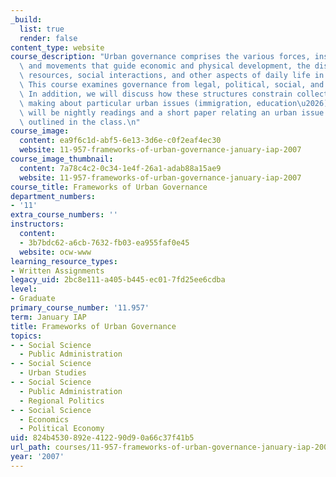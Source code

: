 ```yaml
---
_build:
  list: true
  render: false
content_type: website
course_description: "Urban governance comprises the various forces, institutions,\
  \ and movements that guide economic and physical development, the distribution of\
  \ resources, social interactions, and other aspects of daily life in urban areas.\
  \ This course examines governance from legal, political, social, and economic perspectives.\
  \ In addition, we will discuss how these structures constrain collective decision\
  \ making about particular urban issues (immigration, education\u2026). Assignments\
  \ will be nightly readings and a short paper relating an urban issue to the frameworks\
  \ outlined in the class.\n"
course_image:
  content: ea9f6c1d-abf5-6e13-3d6e-c0f2eaf4ec30
  website: 11-957-frameworks-of-urban-governance-january-iap-2007
course_image_thumbnail:
  content: 7a78c4c2-0c34-1e4f-26a1-adab88a15ae9
  website: 11-957-frameworks-of-urban-governance-january-iap-2007
course_title: Frameworks of Urban Governance
department_numbers:
- '11'
extra_course_numbers: ''
instructors:
  content:
  - 3b7bdc62-a6cb-7632-fb03-ea955faf0e45
  website: ocw-www
learning_resource_types:
- Written Assignments
legacy_uid: 2bc8e111-a405-b445-ec01-7fd25ee6cdba
level:
- Graduate
primary_course_number: '11.957'
term: January IAP
title: Frameworks of Urban Governance
topics:
- - Social Science
  - Public Administration
- - Social Science
  - Urban Studies
- - Social Science
  - Public Administration
  - Regional Politics
- - Social Science
  - Economics
  - Political Economy
uid: 824b4530-892e-4122-90d9-0a66c37f41b5
url_path: courses/11-957-frameworks-of-urban-governance-january-iap-2007
year: '2007'
---
```

